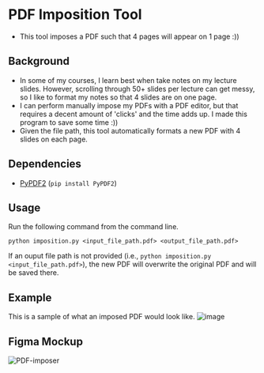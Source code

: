 # PDF Imposition Tool

* This tool imposes a PDF such that 4 pages will appear on 1 page :))

## Background
* In some of my courses, I learn best when take notes on my lecture slides. However, scrolling through 50+ slides per lecture can get messy, so I like to format my notes so that 4 slides are on one page.
* I can perform manually impose my PDFs with a PDF editor, but that requires a decent amount of 'clicks' and the time adds up. I made this program to save some time :))
* Given the file path, this tool automatically formats a new PDF with 4 slides on each page.

## Dependencies
* [PyPDF2](https://pypi.org/project/PyPDF2/) (`pip install PyPDF2`)

## Usage
Run the following command from the command line.
```
python imposition.py <input_file_path.pdf> <output_file_path.pdf>
```
If an ouput file path is not provided (i.e., `python imposition.py <input_file_path.pdf>`), the new PDF will overwrite the original PDF and will be saved there.

## Example
This is a sample of what an imposed PDF would look like.
![image](https://user-images.githubusercontent.com/68765813/148579172-58147f7e-b570-4a0d-87cd-dbe9745d3017.png)

## Figma Mockup
![PDF-imposer](https://github.com/kailinchu/pdf-imposition/assets/68765813/44a926bf-ecdc-479b-9f51-0ce3ed465868)
